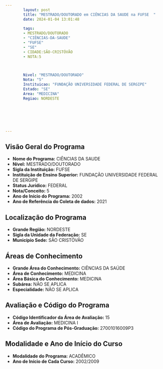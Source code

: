```yaml
---
        layout: post
        title: "MESTRADO/DOUTORADO em CIÊNCIAS DA SAUDE na FUFSE  "
        date: 2024-01-04 13:01:48
     
        tags:
        - MESTRADO/DOUTORADO
        - "CIÊNCIAS-DA-SAUDE"
        - "FUFSE"
        - "SE"
        - CIDADE:SÃO-CRISTÓVÃO
        - NOTA:5
        
       

        Nivel: "MESTRADO/DOUTORADO"
        Nota: "5"
        Instituicao: "FUNDAÇÃO UNIVERSIDADE FEDERAL DE SERGIPE"
        Estado: "SE"
        Area: "MEDICINA"
        Regiao: NORDESTE
        
        
        
        
        
        
---
```

## Visão Geral do Programa
- **Nome do Programa:** CIÊNCIAS DA SAUDE
- **Nível:** MESTRADO/DOUTORADO
- **Sigla da Instituição:** FUFSE
- **Instituição de Ensino Superior:** FUNDAÇÃO UNIVERSIDADE FEDERAL DE SERGIPE
- **Status Jurídico:** FEDERAL
- **Nota/Conceito:** 5
- **Ano de Início do Programa:** 2002
- **Ano de Referência do Coleta de dados:** 2021

## Localização do Programa
- **Grande Região:** NORDESTE
- **Sigla da Unidade da Federação:** SE
- **Município Sede:** SÃO CRISTÓVÃO

## Áreas de Conhecimento
- **Grande Área do Conhecimento:** CIÊNCIAS DA SAÚDE
- **Área de Conhecimento:** MEDICINA
- **Área Básica do Conhecimento:** MEDICINA
- **Subárea:** NÃO SE APLICA
- **Especialidade:** NÃO SE APLICA

## Avaliação e Código do Programa
- **Código Identificador da Área de Avaliação:** 15
- **Área de Avaliação:** MEDICINA I
- **Código do Programa de Pós-Graduação:** 27001016009P3


## Modalidade e Ano de Início do Curso
- **Modalidade do Programa:** ACADÊMICO
- **Ano de Início de Cada Curso:** 2002/2009
